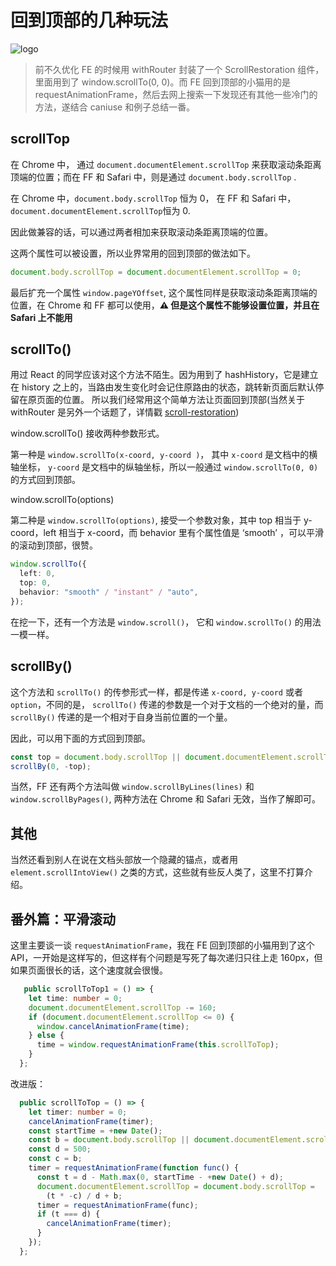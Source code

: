 # 回到顶部的几种玩法

![logo](https://edge.yancey.app/beg/mainvisual_190221.jpg)

> 前不久优化 FE 的时候用 withRouter 封装了一个 ScrollRestoration 组件，里面用到了 window.scrollTo(0, 0)。而 FE 回到顶部的小猫用的是 requestAnimationFrame，然后去网上搜索一下发现还有其他一些冷门的方法，遂结合 caniuse 和例子总结一番。

## scrollTop

在 Chrome 中， 通过 `document.documentElement.scrollTop` 来获取滚动条距离顶端的位置；而在 FF 和 Safari 中，则是通过 `document.body.scrollTop` .

在 Chrome 中，`document.body.scrollTop` 恒为 0， 在 FF 和 Safari 中，`document.documentElement.scrollTop`恒为 0.

因此做兼容的话，可以通过两者相加来获取滚动条距离顶端的位置。

这两个属性可以被设置，所以业界常用的回到顶部的做法如下。

```ts
document.body.scrollTop = document.documentElement.scrollTop = 0;
```

最后扩充一个属性 `window.pageYOffset`, 这个属性同样是获取滚动条距离顶端的位置，在 Chrome 和 FF 都可以使用，**⚠️ 但是这个属性不能够设置位置，并且在 Safari 上不能用**

## scrollTo()

用过 React 的同学应该对这个方法不陌生。因为用到了 hashHistory，它是建立在 history 之上的，当路由发生变化时会记住原路由的状态，跳转新页面后默认停留在原页面的位置。
所以我们经常用这个简单方法让页面回到顶部(当然关于 withRouter 是另外一个话题了，详情戳 [scroll-restoration](https://github.com/ReactTraining/react-router/blob/master/packages/react-router-dom/docs/guides/scroll-restoration.md))

window.scrollTo() 接收两种参数形式。

第一种是 `window.scrollTo(x-coord, y-coord )`， 其中 `x-coord` 是文档中的横轴坐标， `y-coord` 是文档中的纵轴坐标，所以一般通过 `window.scrollTo(0, 0)` 的方式回到顶部。

window.scrollTo(options)

第二种是 `window.scrollTo(options)`, 接受一个参数对象，其中 top 相当于 y-coord，left 相当于 x-coord，而 behavior 里有个属性值是 ‘smooth’ ，可以平滑的滚动到顶部，很赞。

```ts
window.scrollTo({
  left: 0,
  top: 0,
  behavior: "smooth" / "instant" / "auto",
});
```

在挖一下，还有一个方法是 `window.scroll()`， 它和 `window.scrollTo()` 的用法一模一样。

## scrollBy()

这个方法和 `scrollTo()` 的传参形式一样，都是传递 `x-coord, y-coord` 或者 `option`，不同的是， `scrollTo()` 传递的参数是一个对于文档的一个绝对的量，而 `scrollBy()` 传递的是一个相对于自身当前位置的一个量。

因此，可以用下面的方式回到顶部。

```ts
const top = document.body.scrollTop || document.documentElement.scrollTop;
scrollBy(0, -top);
```

当然，FF 还有两个方法叫做 `window.scrollByLines(lines)` 和 `window.scrollByPages()`, 两种方法在 Chrome 和 Safari 无效，当作了解即可。

## 其他

当然还看到别人在说在文档头部放一个隐藏的锚点，或者用 `element.scrollIntoView()` 之类的方式，这些就有些反人类了，这里不打算介绍。

## 番外篇：平滑滚动

这里主要谈一谈 `requestAnimationFrame`，我在 FE 回到顶部的小猫用到了这个 API，一开始是这样写的，但这样有个问题是写死了每次递归只往上走 160px，但如果页面很长的话，这个速度就会很慢。

```ts
   public scrollToTop1 = () => {
    let time: number = 0;
    document.documentElement.scrollTop -= 160;
    if (document.documentElement.scrollTop <= 0) {
      window.cancelAnimationFrame(time);
    } else {
      time = window.requestAnimationFrame(this.scrollToTop);
    }
  };
```

改进版：

```ts
  public scrollToTop = () => {
    let timer: number = 0;
    cancelAnimationFrame(timer);
    const startTime = +new Date();
    const b = document.body.scrollTop || document.documentElement.scrollTop;
    const d = 500;
    const c = b;
    timer = requestAnimationFrame(function func() {
      const t = d - Math.max(0, startTime - +new Date() + d);
      document.documentElement.scrollTop = document.body.scrollTop =
        (t * -c) / d + b;
      timer = requestAnimationFrame(func);
      if (t === d) {
        cancelAnimationFrame(timer);
      }
    });
  };
```
